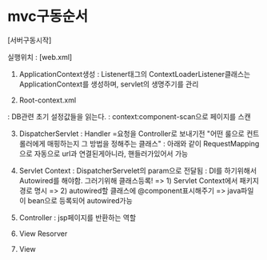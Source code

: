 mvc구동순서
=================

[서버구동시작]

실행위치 : [web.xml]

1. ApplicationContext생성
  : Listener태그의 ContextLoaderListener클래스는 ApplicationContext를 생성하며, servlet의 생명주기를 관리

2. Root-context.xml

  : DB관련 초기 설정값들을 읽는다.
  : context:component-scan으로 페이지를 스캔 

3. DispatcherServlet
  : Handler =요청을 Controller로 보내기전 "어떤 룰으로 컨트롤러에게 매핑하는지 그 방법을 정해주는 클래스"
  : 아래와 같이 RequestMapping으로 자동으로 url과 연결된게아니라, 핸들러가있어서 가능

4. Servlet Context
  : DispatcherServelet의 param으로 전달됨
  : DI를 하기위해서 Autowired를 해야함. 그러기위해 클래스등록!
  => 1) Servlet Context에서 패키지경로 명시
  => 2) autowired할 클래스에 @component표시해주기
  => java파일이 bean으로 등록되어 autowired가능

5. Controller 
  : jsp페이지를 반환하는 역할

6. View Resorver

7. View

